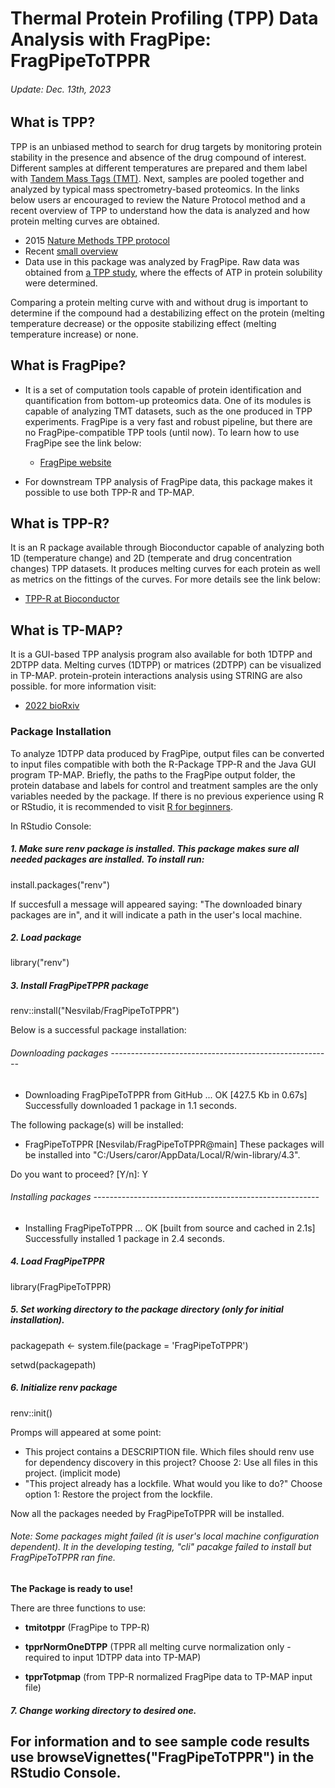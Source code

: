 # Thermal Protein Profiling (TPP) Data Analysis with FragPipe: FragPipeToTPPR
###### Update: Dec. 13th, 2023

## What is TPP?
TPP is an unbiased method to search for drug targets by monitoring protein stability in the presence and absence of the drug compound of interest. Different samples at different temperatures are prepared and them label with [Tandem Mass Tags (TMT)](https://pubs.acs.org/doi/10.1021/ac0262560). Next, samples are pooled together and analyzed by typical mass spectrometry-based proteomics. In the links below users ar encouraged to review the Nature Protocol method and a recent overview of TPP to understand how the data is analyzed and how protein melting curves are obtained. 

  - 2015 [Nature Methods TPP protocol](https://www.nature.com/articles/nprot.2015.101)
  - Recent [small overview](https://pubmed.ncbi.nlm.nih.gov/36368297/)
  - Data use in this package was analyzed by FragPipe. Raw data was obtained from [a TPP study](https://www.nature.com/articles/s41467-019-09107-y), where the effects of ATP in protein solubility were determined.     
  
Comparing a protein melting curve with and without drug is important to determine if the compound had a destabilizing effect on the protein (melting temperature decrease) or the opposite stabilizing effect (melting temperature increase) or none.

## What is FragPipe?
- It is a set of computation tools capable of protein identification and quantification from bottom-up proteomics data. One of its modules is capable of analyzing TMT datasets, such as the one produced in TPP experiments. FragPipe is a very fast and robust pipeline, but there are no FragPipe-compatible TPP tools (until now). To learn how to use FragPipe see the link below:
  
  - [FragPipe website](https://fragpipe.nesvilab.org/docs/tutorial_fragpipe_outputs.html])
  
- For downstream TPP analysis of FragPipe data, this package makes it possible to use both TPP-R and TP-MAP.
  
## What is TPP-R?
It is an R package available through Bioconductor capable of analyzing both 1D (temperature change) and 2D (temperate and drug concentration changes) TPP datasets. It produces melting curves for each protein as well as metrics on the fittings of the curves. For more details see the link below:

  - [TPP-R at Bioconductor](https://bioconductor.org/packages/release/bioc/html/TPP.html)

## What is TP-MAP?
It is a GUI-based TPP analysis program also available for both 1DTPP and 2DTPP data. Melting curves (1DTPP) or matrices (2DTPP) can be visualized in TP-MAP. protein-protein interactions analysis using STRING are also possible. for more information visit:

  - [2022 bioRxiv](https://www.biorxiv.org/content/10.1101/2021.02.22.432361v2)
  
  
### Package Installation

To analyze 1DTPP data produced by FragPipe, output files can be converted to input files compatible with both the R-Package TPP-R and the Java GUI program TP-MAP. Briefly, the paths to the FragPipe output folder, the protein database and labels for control and treatment samples are the only variables needed
 by the package. If there is no previous experience using R or RStudio, it is recommended to visit [R for beginners](https://education.rstudio.com/learn/beginner/).

In RStudio Console:

##### 1. Make sure renv package is installed. This package makes sure all needed packages are installed. To install run: 

install.packages("renv")

If succesfull a message will appeared saying: "The downloaded binary packages are in", and it will indicate a path in the user's local machine.

##### 2. Load package

library("renv")

##### 3. Install FragPipeTPPR package

renv::install("Nesvilab/FragPipeToTPPR")

Below is a successful package installation:

###### Downloading packages -------------------------------------------------------
- Downloading FragPipeToTPPR from GitHub ...    OK [427.5 Kb in 0.67s]
Successfully downloaded 1 package in 1.1 seconds.

The following package(s) will be installed:
- FragPipeToTPPR [Nesvilab/FragPipeToTPPR@main]
These packages will be installed into "C:/Users/caror/AppData/Local/R/win-library/4.3".

Do you want to proceed? [Y/n]: Y

###### Installing packages --------------------------------------------------------
- Installing FragPipeToTPPR ...                 OK [built from source and cached in 2.1s]
Successfully installed 1 package in 2.4 seconds.

##### 4. Load FragPipeTPPR
library(FragPipeToTPPR)

##### 5. Set working directory to the package directory (only for initial installation).
packagepath <- system.file(package = 'FragPipeToTPPR')

setwd(packagepath)

##### 6. Initialize renv package
renv::init()

Promps will appeared at some point: 
- This project contains a DESCRIPTION file.
Which files should renv use for dependency discovery in this project?
  Choose 2: Use all files in this project. (implicit mode)
- "This project already has a lockfile. What would you like to do?"
  Choose option 1: Restore the project from the lockfile.
  
Now all the packages needed by FragPipeToTPPR will be installed.
###### Note: Some packages might failed (it is user's local machine configuration dependent). It in the developing testing, "cli" pacakge failed to install but FragPipeToTPPR ran fine.

**The Package is ready to use!**

There are three functions to use:

- **tmitotppr** (FragPipe to TPP-R)

- **tpprNormOneDTPP** (TPPR all melting curve normalization only - required to input 1DTPP data into TP-MAP)

- **tpprTotpmap** (from TPP-R normalized FragPipe data to TP-MAP input file)

##### 7. Change working directory to desired one.

## For information and to see sample code results use browseVignettes("FragPipeToTPPR") in the RStudio Console.
